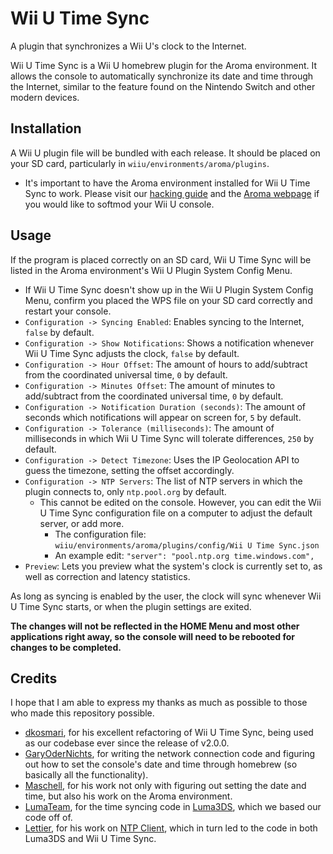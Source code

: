 # Wii U Time Sync

A plugin that synchronizes a Wii U's clock to the Internet.

Wii U Time Sync is a Wii U homebrew plugin for the Aroma environment. It allows the console to automatically synchronize its date and time through the Internet, similar to the feature found on the Nintendo Switch and other modern devices.

## Installation
A Wii U plugin file will be bundled with each release. It should be placed on your SD card, particularly in `wiiu/environments/aroma/plugins`.
* It's important to have the Aroma environment installed for Wii U Time Sync to work. Please visit our [hacking guide](https://wiiu.hacks.guide/) and the [Aroma webpage](https://aroma.foryour.cafe/) if you would like to softmod your Wii U console.

## Usage
If the program is placed correctly on an SD card, Wii U Time Sync will be listed in the Aroma environment's Wii U Plugin System Config Menu.

* If Wii U Time Sync doesn't show up in the Wii U Plugin System Config Menu, confirm you placed the WPS file on your SD card correctly and restart your console.
* `Configuration -> Syncing Enabled`: Enables syncing to the Internet, `false` by default.
* `Configuration -> Show Notifications`: Shows a notification whenever Wii U Time Sync adjusts the clock, `false` by default.
* `Configuration -> Hour Offset`: The amount of hours to add/subtract from the coordinated universal time, `0` by default.
* `Configuration -> Minutes Offset`: The amount of minutes to add/subtract from the coordinated universal time, `0` by default.
* `Configuration -> Notification Duration (seconds)`: The amount of seconds which notifications will appear on screen for, `5` by default.
* `Configuration -> Tolerance (milliseconds)`: The amount of milliseconds in which Wii U Time Sync will tolerate differences, `250` by default.
* `Configuration -> Detect Timezone`: Uses the IP Geolocation API to guess the timezone, setting the offset accordingly.
* `Configuration -> NTP Servers`: The list of NTP servers in which the plugin connects to, only `ntp.pool.org` by default.
    * This cannot be edited on the console. However, you can edit the Wii U Time Sync configuration file on a computer to adjust the default server, or add more.
        * The configuration file: `wiiu/environments/aroma/plugins/config/Wii U Time Sync.json`
        * An example edit: `"server": "pool.ntp.org time.windows.com",`
* `Preview`: Lets you preview what the system's clock is currently set to, as well as correction and latency statistics.

As long as syncing is enabled by the user, the clock will sync whenever Wii U Time Sync starts, or when the plugin settings are exited.

**The changes will not be reflected in the HOME Menu and most other applications right away, so the console will need to be rebooted for changes to be completed.**

## Credits
I hope that I am able to express my thanks as much as possible to those who made this repository possible.
* [dkosmari](https://github.com/dkosmari), for his excellent refactoring of Wii U Time Sync, being used as our codebase ever since the release of v2.0.0.
* [GaryOderNichts](https://github.com/GaryOderNichts), for writing the network connection code and figuring out how to set the console's date and time through homebrew (so basically all the functionality).
* [Maschell](https://github.com/Maschell), for his work not only with figuring out setting the date and time, but also his work on the Aroma environment.
* [LumaTeam](https://github.com/LumaTeam), for the time syncing code in [Luma3DS](https://github.com/LumaTeam/Luma3DS), which we based our code off of.
* [Lettier](https://github.com/lettier), for his work on [NTP Client](https://github.com/lettier/ntpclient), which in turn led to the code in both Luma3DS and Wii U Time Sync.